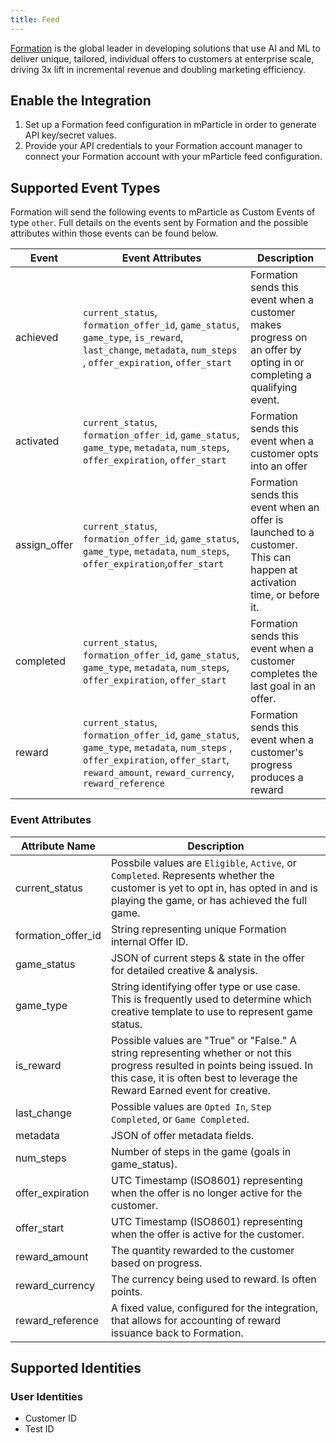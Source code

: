 ```yaml
---
title: Feed
---
```


[Formation](https://formation.ai/) is the global leader in developing solutions that use AI and ML to deliver unique, tailored, individual offers to customers at enterprise scale, driving 3x lift in incremental revenue and doubling marketing efficiency.

## Enable the Integration

1. Set up a Formation feed configuration in mParticle in order to generate API key/secret values.
2. Provide your API credentials to your Formation account manager to connect your Formation account with your mParticle feed configuration.

## Supported Event Types

Formation will send the following events to mParticle as Custom Events of type `other`. Full details on the events sent by Formation and the possible attributes within those events can be found below.

| Event | Event Attributes | Description |
|---|---|---|
| achieved |  `current_status`, `formation_offer_id`, `game_status`, `game_type`, `is_reward`,  `last_change`, `metadata`, `num_steps` , `offer_expiration`, `offer_start` | Formation sends this event when a customer makes progress on an offer by opting in or completing a qualifying event. |
| activated | `current_status`, `formation_offer_id`, `game_status`, `game_type`, `metadata`, `num_steps`, `offer_expiration`, `offer_start` | Formation sends this event when a customer opts into an offer |
| assign_offer  | `current_status`, `formation_offer_id`, `game_status`, `game_type`, `metadata`, `num_steps`, `offer_expiration`,`offer_start` |  Formation sends this event when an offer is launched to a customer. This can happen at activation time, or before it.|
| completed |  `current_status`, `formation_offer_id`, `game_status`, `game_type`, `metadata`, `num_steps`, `offer_expiration`, `offer_start` | Formation sends this event when a customer completes the last goal in an offer. |
| reward |  `current_status`, `formation_offer_id`, `game_status`, `game_type`, `metadata`, `num_steps` , `offer_expiration`,  `offer_start`, `reward_amount`, `reward_currency`, `reward_reference` | Formation sends this event when a customer's progress produces a reward |

### Event Attributes

| Attribute Name | Description |
|---|---|
current_status | Possbile values are `Eligible`, `Active`, or `Completed`. Represents whether the customer is yet to opt in, has opted in and is playing the game, or has achieved the full game.
formation_offer_id | String representing unique Formation internal Offer ID.
game_status | JSON of current steps & state in the offer for detailed creative & analysis.
game_type | String identifying offer type or use case. This is frequently used to determine which creative template to use to represent game status.
is_reward | Possible values are "True" or "False." A string representing whether or not this progress resulted in points being issued. In this case, it is often best to leverage the Reward Earned event for creative.
last_change	| Possible values are `Opted In`, `Step Completed`, or `Game Completed`.
metadata | JSON of offer metadata fields.
num_steps | Number of steps in the game (goals in game_status).
offer_expiration | UTC Timestamp (ISO8601) representing when the offer is no longer active for the customer.
offer_start | UTC Timestamp (ISO8601) representing when the offer is active for the customer.
reward_amount | The quantity rewarded to the customer based on progress.
reward_currency | The currency being used to reward. Is often points.
reward_reference | A fixed value, configured for the integration, that allows for accounting of reward issuance back to Formation.

## Supported Identities

### User Identities

* Customer ID
* Test ID
